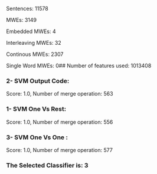 Sentences: 11578

MWEs: 3149

Embedded MWEs: 4

Interleaving MWEs: 32

Continous MWEs: 2307

Single Word MWEs: 0## Number of features used: 1013408

### 2- SVM Output Code: 
Score: 1.0, Number of merge operation: 563
### 1- SVM One Vs Rest: 
Score: 1.0, Number of merge operation: 556
### 3- SVM One Vs One : 
Score: 1.0, Number of merge operation: 577
### The Selected Classifier is: 3
